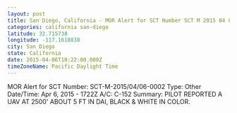 ```yaml
---
layout: post
title: San Diego, California - MOR Alert for SCT Number SCT M 2015 04 06 0002 Type Other Date Time
categories: california san-diego
latitude: 32.715738
longitude: -117.1610838
city: San Diego
state: California
date: 2015-04-06T10:22:00.000Z
timeZoneName: Pacific Daylight Time
---
```


MOR Alert for SCT
Number: SCT-M-2015/04/06-0002
Type: Other
Date/Time: Apr 6, 2015 - 1722Z
A/C: C-152
Summary: PILOT REPORTED A UAV AT 2500' ABOUT 5 FT IN DAI, BLACK & WHITE IN COLOR.